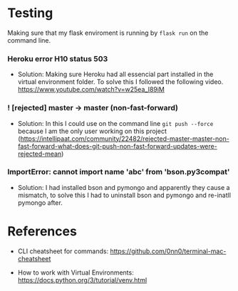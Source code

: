 # Testing

Making sure that my flask enviroment is running by `flask run` on the command line.

### Heroku error H10 status 503
* Solution: Making sure Heroku had all essencial part installed in the virtual environment folder. To solve this I followed the following video. https://www.youtube.com/watch?v=w25ea_I89iM

### ! [rejected]        master -> master (non-fast-forward)
* Solution: In this I could use on the command line `git push --force` because I am the only user working on this project (https://intellipaat.com/community/22482/rejected-master-master-non-fast-forward-what-does-git-push-non-fast-forward-updates-were-rejected-mean)

### ImportError: cannot import name 'abc' from 'bson.py3compat'
* Solution: I had installed bson and pymongo and apparently they cause a mismatch, to solve this I had to uninstall bson and pymongo and re-inatll pymongo after. 

# References

* CLI cheatsheet for commands: https://github.com/0nn0/terminal-mac-cheatsheet

* How to work with Virtual Environments: https://docs.python.org/3/tutorial/venv.html